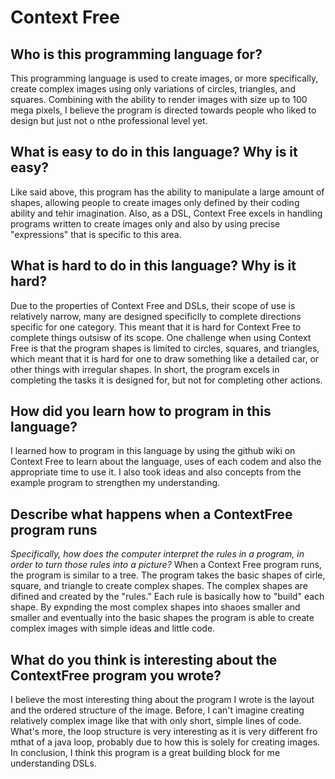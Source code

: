 # Context Free

##  Who is this programming language for?
This programming language is used to create images, or more specifically, create complex images using only variations of
	circles, triangles, and squares. Combining with the ability to render images with size up to 100 mega pixels, I believe 
	the program is directed towards people who liked to design but just not o nthe professional level yet. 

## What is easy to do in this language? Why is it easy?
Like said above, this program has the ability to manipulate a large amount of shapes, allowing people to create images 
	only defined by their coding ability and tehir imagination. Also, as a DSL, Context Free excels in handling programs 
	written to create images only and also by using precise "expressions" that is specific to this area. 

## What is hard to do in this language? Why is it hard?
Due to the properties of Context Free and DSLs, their scope of use is relatively narrow, many are designed specificlly to
	complete directions specific for one category. This meant that it is hard for Context Free to complete things outsisw of 
	its scope. One challenge when using Context Free is that the program shapes is limited to circles, squares, and triangles,
	which meant that it is hard for one to draw something like a detailed car, or other things with irregular shapes. In short,
	the program excels in completing the tasks it is designed for, but not for completing other actions.

## How did you learn how to program in this language?
I learned how to program in this language by using the github wiki on Context Free to learn about the language, uses of each
	codem and also the appropriate time to use it. I also took ideas and also concepts from the example program to strengthen my
	understanding.

## Describe what happens when a ContextFree program runs
_Specifically, how does the computer interpret the rules in a program, in
order to turn those rules into a picture?_
When a Context Free program runs, the program is similar to a tree. The program takes the basic shapes of cirle, square, and 
	triangle to create complex shapes. The complex shapes are difined and created by the "rules." Each rule is basically how to 
	"build" each shape. By expnding the most complex shapes into shaoes smaller and smaller and eventually into the basic shapes
	the program is able to create complex images with simple ideas and little code. 


## What do you think is interesting about the ContextFree program you wrote?
I believe the most interesting thing about the program I wrote is the layout and the ordered structure of the image. Before, 
	I can't imagine creating relatively complex image like that with only short, simple lines of code. What's more, the loop 
	structure is very interesting as it is very different fro mthat of a java loop, probably due to how this is solely for 
	creating images. In conclusion, I think this program is a great building block for me understanding DSLs.  

